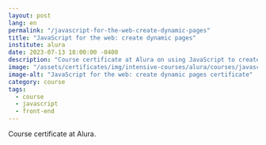 ```yaml
---
layout: post
lang: en
permalink: "/javascript-for-the-web-create-dynamic-pages"
title: "JavaScript for the web: create dynamic pages"
institute: alura
date: 2023-07-13 18:00:00 -0400
description: "Course certificate at Alura on using JavaScript to create dynamic pages."
image: "/assets/certificates/img/intensive-courses/alura/courses/javascript-for-the-web-create-dynamic-pages/front-en.jpg"
image-alt: "JavaScript for the web: create dynamic pages certificate"
category: course
tags:
  - course
  - javascript
  - front-end
---
```


Course certificate at Alura.
